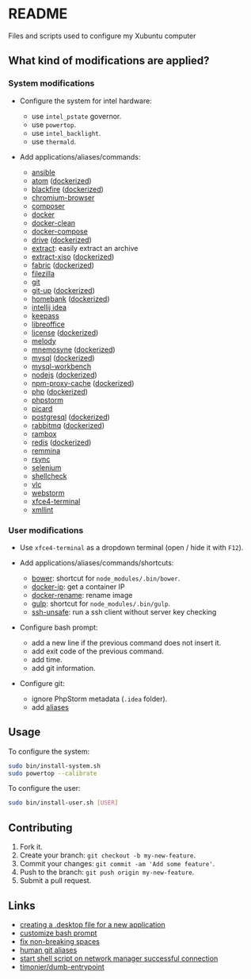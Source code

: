 # README

Files and scripts used to configure my Xubuntu computer

## What kind of modifications are applied?

### System modifications

* Configure the system for intel hardware:
  - use `intel_pstate` governor.
  - use `powertop`.
  - use `intel_backlight`.
  - use `thermald`.

* Add applications/aliases/commands:
  - [ansible](http://www.ansible.com)
  - [atom](https://atom.io) ([dockerized](https://github.com/timonier/atom))
  - [blackfire](https://blackfire.io) ([dockerized](https://hub.docker.com/r/blackfire/blackfire))
  - [chromium-browser](https://www.chromium.org)
  - [composer](https://getcomposer.org)
  - [docker](https://www.docker.com)
  - [docker-clean](https://github.com/ZZROTDesign/docker-clean)
  - [docker-compose](https://docs.docker.com/compose/overview)
  - [drive](https://github.com/odeke-em/drive) ([dockerized](https://github.com/timonier/drive))
  - [extract](https://raw.githubusercontent.com/mauchede/dotfiles/master/src/system/usr/local/bin/extract): easily extract an archive
  - [extract-xiso](http://sourceforge.net/projects/extract-xiso) ([dockerized](https://github.com/timonier/extract-xiso))
  - [fabric](http://www.fabfile.org) ([dockerized](https://github.com/timonier/fabric))
  - [filezilla](https://filezilla-project.org)
  - [git](https://git-scm.com)
  - [git-up](https://github.com/aanand/git-up) ([dockerized](https://github.com/timonier/git-up))
  - [homebank](http://homebank.free.fr) ([dockerized](https://github.com/timonier/homebank))
  - [intellij idea](https://www.jetbrains.com/idea)
  - [keepass](http://keepass.info)
  - [libreoffice](https://www.libreoffice.org)
  - [license](https://github.com/nishanths/license) ([dockerized](https://github.com/timonier/license))
  - [melody](http://melody.sensiolabs.org)
  - [mnemosyne](http://mnemosyne-proj.org) ([dockerized](https://github.com/timonier/mnemosyne))
  - [mysql](http://www.mysql.com) ([dockerized](https://hub.docker.com/_/mysql))
  - [mysql-workbench](https://www.mysql.com/fr/products/workbench/)
  - [nodejs](https://nodejs.org) ([dockerized](https://hub.docker.com/_/node))
  - [npm-proxy-cache](https://github.com/runk/npm-proxy-cache) ([dockerized](https://github.com/timonier/npm-proxy-cache))
  - [php](http://www.php.net) ([dockerized](https://github.com/timonier/php))
  - [phpstorm](https://www.jetbrains.com/phpstorm)
  - [picard](https://picard.musicbrainz.org)
  - [postgresql](http://www.postgresql.org) ([dockerized](https://hub.docker.com/_/postgres))
  - [rabbitmq](https://www.rabbitmq.com) ([dockerized](https://hub.docker.com/_/rabbitmq))
  - [rambox](http://rambox.pro)
  - [redis](https://redis.io) ([dockerized](https://hub.docker.com/_/redis))
  - [remmina](http://freerdp.github.io/Remmina/index.html)
  - [rsync](https://rsync.samba.org)
  - [selenium](http://www.seleniumhq.org/)
  - [shellcheck](https://github.com/koalaman/shellcheck)
  - [vlc](http://www.videolan.org/vlc)
  - [webstorm](https://www.jetbrains.com/webstorm/)
  - [xfce4-terminal](http://docs.xfce.org/apps/terminal/start)
  - [xmllint](http://xmlsoft.org/xmllint.html)

### User modifications

* Use `xfce4-terminal` as a dropdown terminal (open / hide it with `F12`).

* Add applications/aliases/commands/shortcuts:
  - [bower](https://github.com/mauchede/dotfiles/blob/master/src/user/.bash_aliases#L38): shortcut for `node_modules/.bin/bower`.
  - [docker-ip](https://github.com/mauchede/dotfiles/blob/master/src/user/.bash_aliases#L20): get a container IP
  - [docker-rename](https://github.com/mauchede/dotfiles/blob/master/src/user/.bash_aliases#L24): rename image
  - [gulp](https://github.com/mauchede/dotfiles/blob/master/src/user/.bash_aliases#L39): shortcut for `node_modules/.bin/gulp`.
  - [ssh-unsafe](https://github.com/mauchede/dotfiles/blob/master/src/user/.bash_aliases#L43): run a ssh client without server key checking

* Configure bash prompt:
  - add a new line if the previous command does not insert it.
  - add exit code of the previous command.
  - add time.
  - add git information.

* Configure git:
  - ignore PhpStorm metadata (`.idea` folder).
  - add [aliases](https://github.com/mauchede/dotfiles/blob/master/src/user/.gitconfig)

## Usage

To configure the system:

```sh
sudo bin/install-system.sh
sudo powertop --calibrate
```

To configure the user:

```sh
sudo bin/install-user.sh [USER]
```

## Contributing

1. Fork it.
2. Create your branch: `git checkout -b my-new-feature`.
3. Commit your changes: `git commit -am 'Add some feature'`.
4. Push to the branch: `git push origin my-new-feature`.
5. Submit a pull request.

## Links

* [creating a .desktop file for a new application](http://askubuntu.com/questions/281293/creating-a-desktop-file-for-a-new-application)
* [customize bash prompt](https://wiki.archlinux.org/index.php/Color_Bash_Prompt)
* [fix non-breaking spaces](https://bugs.launchpad.net/ubuntu/+source/xorg/+bug/218637)
* [human git aliases](http://gggritso.com/human-git-aliases)
* [start shell script on network manager successful connection](http://www.techytalk.info/start-script-on-network-manager-successful-connection/)
* [timonier/dumb-entrypoint](https://github.com/timonier/dumb-entrypoint)
